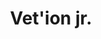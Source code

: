 ---
layout: item
title: Vet'ion jr.
item-id: 13179
datatable: true
id: 13179
name: "Vet'ion jr."
members: true
lowalch: 0
highalch: 0
examine: "Only the true lord & king of the lands can lift his burden."
monsters:
  - id: 6611
    name: "Vet'ion"
    members: true
    combat_level: 454
    wiki_url: "https://oldschool.runescape.wiki/w/Vet'ion#Normal"
    drops:
      - quantity: "1"
        rarity: 0.0005
    image: "https://oldschool.runescape.wiki/images/7/7f/Vet%27ion.png?4cb16"
  - id: 6612
    name: "Vet'ion Reborn"
    members: true
    combat_level: 454
    wiki_url: "https://oldschool.runescape.wiki/w/Vet'ion#Reborn"
    drops:
      - quantity: "1"
        rarity: 0.0005
    image: "https://oldschool.runescape.wiki/images/7/7f/Vet%27ion.png?4cb16"
---